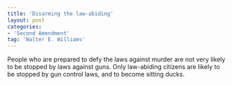 ```yaml
---
title: 'Disarming the law-abiding'
layout: post
categories:
- 'Second Amendment'
tag: 'Walter E. Williams'
---
```


People who are prepared to defy the laws against murder are not very likely to be stopped by laws against guns. Only law-abiding citizens are likely to be stopped by gun control laws, and to become sitting ducks.